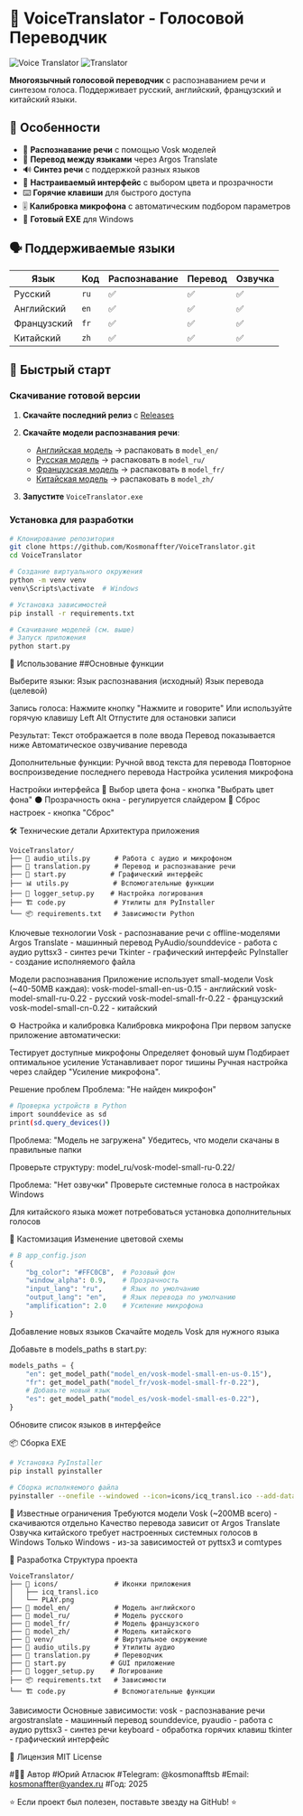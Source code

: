 # 🎤 VoiceTranslator - Голосовой Переводчик

![Voice Translator](icons/screen.png)
![Translator](icons/screen1.png)

**Многоязычный голосовой переводчик** с распознаванием речи и синтезом голоса. Поддерживает русский, английский, французский и китайский языки.

## 🌟 Особенности

- 🎤 **Распознавание речи** с помощью Vosk моделей
- 🔄 **Перевод между языками** через Argos Translate
- 🔊 **Синтез речи** с поддержкой разных языков
- 🎨 **Настраиваемый интерфейс** с выбором цвета и прозрачности
- ⌨️ **Горячие клавиши** для быстрого доступа
- 🎚️ **Калибровка микрофона** с автоматическим подбором параметров
- 📱 **Готовый EXE** для Windows

## 🗣️ Поддерживаемые языки

| Язык | Код | Распознавание | Перевод | Озвучка |
|------|-----|---------------|---------|----------|
| Русский | `ru` | ✅ | ✅ | ✅ |
| Английский | `en` | ✅ | ✅ | ✅ |
| Французский | `fr` | ✅ | ✅ | ✅ |
| Китайский | `zh` | ✅ | ✅ | ✅ |

## 🚀 Быстрый старт

### Скачивание готовой версии

1. **Скачайте последний релиз** с [Releases](https://github.com/Kosmonaffter/VoiceTranslator/releases)
2. **Скачайте модели распознавания речи**:
   - [Английская модель](https://alphacephei.com/vosk/models/vosk-model-small-en-us-0.15.zip) → распаковать в `model_en/`
   - [Русская модель](https://alphacephei.com/vosk/models/vosk-model-small-ru-0.22.zip) → распаковать в `model_ru/`
   - [Французская модель](https://alphacephei.com/vosk/models/vosk-model-small-fr-0.22.zip) → распаковать в `model_fr/`
   - [Китайская модель](https://alphacephei.com/vosk/models/vosk-model-small-cn-0.22.zip) → распаковать в `model_zh/`

3. **Запустите** `VoiceTranslator.exe`

### Установка для разработки

```bash
# Клонирование репозитория
git clone https://github.com/Kosmonaffter/VoiceTranslator.git
cd VoiceTranslator

# Создание виртуального окружения
python -m venv venv
venv\Scripts\activate  # Windows

# Установка зависимостей
pip install -r requirements.txt

# Скачивание моделей (см. выше)
# Запуск приложения
python start.py
```


🎯 Использование
##Основные функции

Выберите языки:
Язык распознавания (исходный)
Язык перевода (целевой)

Запись голоса:
Нажмите кнопку "Нажмите и говорите"
Или используйте горячую клавишу Left Alt
Отпустите для остановки записи

Результат:
Текст отображается в поле ввода
Перевод показывается ниже
Автоматическое озвучивание перевода

Дополнительные функции:
Ручной ввод текста для перевода
Повторное воспроизведение последнего перевода
Настройка усиления микрофона

Настройки интерфейса
🎨 Выбор цвета фона - кнопка "Выбрать цвет фона"
⚫ Прозрачность окна - регулируется слайдером
🔄 Сброс настроек - кнопка "Сброс"

🛠️ Технические детали
Архитектура приложения
```text
VoiceTranslator/
├── 🎤 audio_utils.py      # Работа с аудио и микрофоном
├── 🔄 translation.py      # Перевод и распознавание речи
├── 🎨 start.py           # Графический интерфейс
├── 📊 utils.py           # Вспомогательные функции
├── 📝 logger_setup.py    # Настройка логирования
├── 🏗️ code.py            # Утилиты для PyInstaller
└── 📦 requirements.txt   # Зависимости Python
```
Ключевые технологии
Vosk - распознавание речи с offline-моделями
Argos Translate - машинный перевод
PyAudio/sounddevice - работа с аудио
pyttsx3 - синтез речи
Tkinter - графический интерфейс
PyInstaller - создание исполняемого файла

Модели распознавания
Приложение использует small-модели Vosk (~40-50MB каждая):
vosk-model-small-en-us-0.15 - английский
vosk-model-small-ru-0.22 - русский
vosk-model-small-fr-0.22 - французский
vosk-model-small-cn-0.22 - китайский

⚙️ Настройка и калибровка
Калибровка микрофона
При первом запуске приложение автоматически:

Тестирует доступные микрофоны
Определяет фоновый шум
Подбирает оптимальное усиление
Устанавливает порог тишины
Ручная настройка через слайдер "Усиление микрофона".

Решение проблем
Проблема: "Не найден микрофон"

```bash
# Проверка устройств в Python
import sounddevice as sd
print(sd.query_devices())
```
Проблема: "Модель не загружена"
Убедитесь, что модели скачаны в правильные папки

Проверьте структуру: model_ru/vosk-model-small-ru-0.22/

Проблема: "Нет озвучки"
Проверьте системные голоса в настройках Windows

Для китайского языка может потребоваться установка дополнительных голосов

🎨 Кастомизация
Изменение цветовой схемы

```python
# В app_config.json
{
    "bg_color": "#FFC0CB",  # Розовый фон
    "window_alpha": 0.9,    # Прозрачность
    "input_lang": "ru",     # Язык по умолчанию
    "output_lang": "en",    # Язык перевода по умолчанию
    "amplification": 2.0    # Усиление микрофона
}
```
Добавление новых языков
Скачайте модель Vosk для нужного языка

Добавьте в models_paths в start.py:

```python
models_paths = {
    "en": get_model_path("model_en/vosk-model-small-en-us-0.15"),
    "fr": get_model_path("model_fr/vosk-model-small-fr-0.22"),
    # Добавьте новый язык
    "es": get_model_path("model_es/vosk-model-small-es-0.22"),
}
```
Обновите список языков в интерфейсе

📦 Сборка EXE
```bash
# Установка PyInstaller
pip install pyinstaller

# Сборка исполняемого файла
pyinstaller --onefile --windowed --icon=icons/icq_transl.ico --add-data="icons;icons" --add-data="model_en;model_en" --add-data="model_ru;model_ru" --add-data="model_fr;model_fr" --add-data="model_zh;model_zh" start.py
```

🐛 Известные ограничения
Требуются модели Vosk (~200MB всего) - скачиваются отдельно
Качество перевода зависит от Argos Translate
Озвучка китайского требует настроенных системных голосов в Windows
Только Windows - из-за зависимостей от pyttsx3 и comtypes

🤝 Разработка
Структура проекта
```text
VoiceTranslator/
├── 📁 icons/              # Иконки приложения
│   ├── icq_transl.ico
│   └── PLAY.png
├── 📁 model_en/           # Модель английского
├── 📁 model_ru/           # Модель русского
├── 📁 model_fr/           # Модель французского
├── 📁 model_zh/           # Модель китайского
├── 📁 venv/               # Виртуальное окружение
├── 🎤 audio_utils.py      # Утилиты аудио
├── 🔄 translation.py      # Переводчик
├── 🎨 start.py           # GUI приложение
├── 📝 logger_setup.py    # Логирование
├── 📦 requirements.txt   # Зависимости
└── 🏗️ code.py            # Вспомогательные функции
```
Зависимости
Основные зависимости:
vosk - распознавание речи
argostranslate - машинный перевод
sounddevice, pyaudio - работа с аудио
pyttsx3 - синтез речи
keyboard - обработка горячих клавиш
tkinter - графический интерфейс

📄 Лицензия
MIT License

#👨‍💻 Автор
#Юрий Атласюк
#Telegram: @kosmonafftsb
#Email: kosmonaffter@yandex.ru
#Год: 2025

⭐ Если проект был полезен, поставьте звезду на GitHub! ⭐
